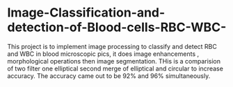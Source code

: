 # Image-Classification-and-detection-of-Blood-cells-RBC-WBC-
This project is to implement image processing to classify and detect RBC and WBC in blood microscopic pics, it does image enhancements , morphological operations then image segmentation. THis is a comparision of two filter one elliptical second merge of elliptical and circular to increase accuracy. The accuracy came out to be 92% and 96% simultaneously.
